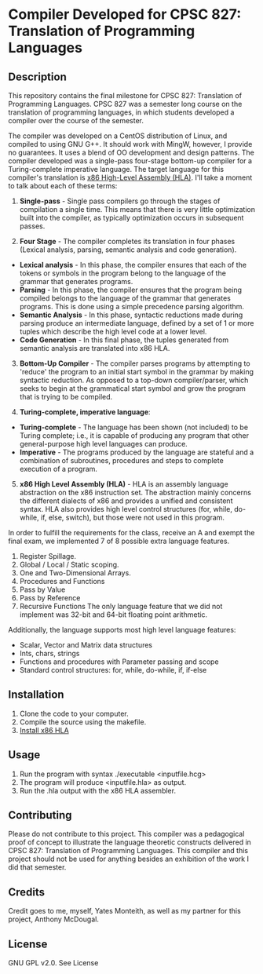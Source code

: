 # Compiler Developed for CPSC 827: Translation of Programming Languages

## Description

This repository contains the final milestone for CPSC 827: Translation of Programming Languages.  CPSC 827 was a
semester long course on the translation of programming languages, in which students developed a compiler over the course
of the semester.

The compiler was developed on a CentOS distribution of Linux, and compiled to using GNU G++.  It should work with MingW, however, I provide no guarantees.  It uses a blend of OO development and design patterns.  The compiler developed was a single-pass four-stage bottom-up compiler for a Turing-complete imperative language.  The target language for this compiler's translation is [x86 High-Level Assembly (HLA)](http://www.plantation-productions.com/Webster/).  I'll take a moment to talk about each of these terms:

1. **Single-pass** - Single pass compilers go through the stages of compilation a single time.  This means that there is very little optimization built into the compiler, as typically optimization occurs in subsequent passes.

2. **Four Stage** - The compiler completes its translation in four phases (Lexical analysis, parsing, semantic analysis and code generation).

  + **Lexical analysis** - In this phase, the compiler ensures that each of the tokens or symbols in the program belong to the language of the grammar that generates programs.
  + **Parsing** - In this phase, the compiler ensures that the program being compiled belongs to the language of the grammar that generates programs.  This is done using a simple precedence parsing algorithm.
  + **Semantic Analysis** - In this phase, syntactic reductions made during parsing produce an intermediate language, defined by a set of 1 or more tuples which describe the high level code at a lower level.
  + **Code Generation** - In this final phase, the tuples generated from semantic analysis are translated into x86 HLA.

3. **Bottom-Up Compiler** - The compiler parses programs by attempting to 'reduce' the program to an initial start symbol in the grammar by making syntactic reduction.  As opposed to a top-down compiler/parser, which seeks to begin at the grammatical start symbol and grow the program that is trying to be compiled.

4. **Turing-complete, imperative language**:
  + **Turing-complete** - The language has been shown (not included) to be Turing complete; i.e., it is capable of producing any program that other general-purpose high level languages can produce.
  + **Imperative** - The programs produced by the language are stateful and a combination of subroutines, procedures and steps to complete execution of a program.
5. **x86 High Level Assembly (HLA)** - HLA is an assembly language abstraction on the x86 instruction set.  The abstraction mainly concerns the different dialects of x86 and provides a unified and consistent syntax.  HLA also provides high level control structures (for, while, do-while, if, else, switch), but those were not used in this program.

In order to fulfill the requirements for the class, receive an A and exempt the final exam, we implemented 7 of 8 possible extra language features.
  1. Register Spillage.
  2. Global / Local / Static scoping.
  3. One and Two-Dimensional Arrays.
  4. Procedures and Functions
  5. Pass by Value
  6. Pass by Reference
  7. Recursive Functions
The only language feature that we did not implement was 32-bit and 64-bit floating point arithmetic.

Additionally, the language supports most high level language features:
  * Scalar, Vector and Matrix data structures
  * Ints, chars, strings
  * Functions and procedures with Parameter passing and scope
  * Standard control structures: for, while, do-while, if, if-else

## Installation

1. Clone the code to your computer.
2. Compile the source using the makefile.
3. [Install x86 HLA](http://www.plantation-productions.com/Webster/)

## Usage
1. Run the program with syntax ./executable <inputfile.hcg>
2. The program will produce <inputfile.hla> as output.
3. Run the .hla output with the x86 HLA assembler.

## Contributing

Please do not contribute to this project.  This compiler was a pedagogical proof of concept to illustrate the language theoretic constructs delivered in CPSC 827: Translation of Programming Languages.  This compiler and this project should not be used for anything besides an exhibition of the work I did that semester.

## Credits

Credit goes to me, myself, Yates Monteith, as well as my partner for this project, Anthony McDougal.

## License

GNU GPL v2.0.  See License
